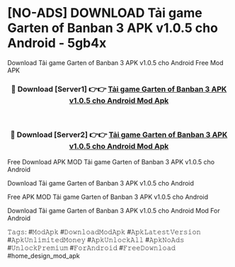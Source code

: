 # [NO-ADS] DOWNLOAD Tải game Garten of Banban 3 APK v1.0.5 cho Android - 5gb4x
Download Tải game Garten of Banban 3 APK v1.0.5 cho Android Free Mod APK

<div align="center">
<h3>🔴 Download [Server1] 👉👉 <a href="https://apk-comot.site?title=Tải_game_Garten_of_Banban_3_APK_v1.0.5_cho_Android">Tải game Garten of Banban 3 APK v1.0.5 cho Android Mod Apk</a></h3><br>

<h3>🔴 Download [Server2] 👉👉 <a href="https://apk-comot.site?title=Tải_game_Garten_of_Banban_3_APK_v1.0.5_cho_Android">Tải game Garten of Banban 3 APK v1.0.5 cho Android Mod Apk</a></h3>
</div>


Free Download APK MOD Tải game Garten of Banban 3 APK v1.0.5 cho Android

Download Tải game Garten of Banban 3 APK v1.0.5 cho Android 

Free APK MOD Tải game Garten of Banban 3 APK v1.0.5 cho Android 

Download Tải game Garten of Banban 3 APK v1.0.5 cho Android Mod For Android

𝚃𝚊𝚐𝚜: #𝙼𝚘𝚍𝙰𝚙𝚔 #𝙳𝚘𝚠𝚗𝚕𝚘𝚊𝚍𝙼𝚘𝚍𝙰𝚙𝚔 #𝙰𝚙𝚔𝙻𝚊𝚝𝚎𝚜𝚝𝚅𝚎𝚛𝚜𝚒𝚘𝚗 #𝙰𝚙𝚔𝚄𝚗𝚕𝚒𝚖𝚒𝚝𝚎𝚍𝙼𝚘𝚗𝚎𝚢 #𝙰𝚙𝚔𝚄𝚗𝚕𝚘𝚌𝚔𝙰𝚕𝚕 #𝙰𝚙𝚔𝙽𝚘𝙰𝚍𝚜 #𝚄𝚗𝚕𝚘𝚌𝚔𝙿𝚛𝚎𝚖𝚒𝚞𝚖 #𝙵𝚘𝚛𝙰𝚗𝚍𝚛𝚘𝚒𝚍 #𝙵𝚛𝚎𝚎𝙳𝚘𝚠𝚗𝚕𝚘𝚊𝚍 #home_design_mod_apk